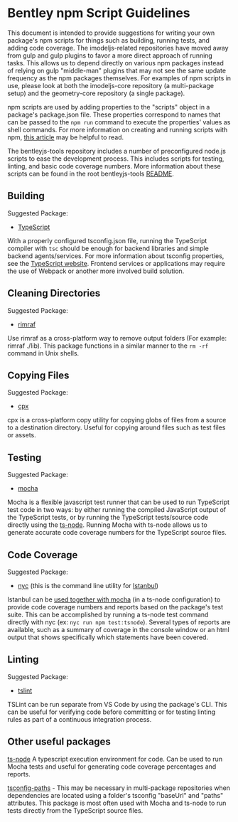 # Bentley npm Script Guidelines

This document is intended to provide suggestions for writing your own package's npm scripts for things such as building, running tests, and adding code coverage. The imodeljs-related repositories have moved away from gulp and gulp plugins to favor a more direct approach of running tasks. This allows us to depend directly on various npm packages instead of relying on gulp "middle-man" plugins that may not see the same update frequency as the npm packages themselves. For examples of npm scripts in use, please look at both the imodeljs-core repository (a multi-package setup) and the geometry-core repository (a single package).

npm scripts are used by adding properties to the "scripts" object in a package's package.json file. These properties correspond to names that can be passed to the `npm run` command to execute the properties' values as shell commands. For more information on creating and running scripts with npm, [this article](https://www.keithcirkel.co.uk/how-to-use-npm-as-a-build-tool/) may be helpful to read.

The bentleyjs-tools repository includes a number of preconfigured node.js scripts to ease the development process. This includes scripts for testing, linting, and basic code coverage numbers. More information about these scripts can be found in the root bentleyjs-tools [README](../README.md).

## Building

Suggested Package:

* [TypeScript](https://www.typescriptlang.org/)

With a properly configured tsconfig.json file, running the TypeScript compiler with `tsc` should be enough for backend libraries and simple backend agents/services. For more information about tsconfig properties, see the [TypeScript website](https://www.typescriptlang.org/docs/handbook/tsconfig-json.html).  Frontend services or applications may require the use of Webpack or another more involved build solution.

## Cleaning Directories

Suggested Package:

* [rimraf](https://github.com/isaacs/rimraf)

Use rimraf as a cross-platform way to remove output folders (For example: rimraf ./lib). This package functions in a similar manner to the `rm -rf` command in Unix shells.

## Copying Files

Suggested Package:

* [cpx](https://www.npmjs.com/package/cpx)

cpx is a cross-platform copy utility for copying globs of files from a source to a destination directory. Useful for copying around files such as test files or assets.

## Testing

Suggested Package:

* [mocha](https://mochajs.org/)

Mocha is a flexible javascript test runner that can be used to run TypeScript test code in two ways: by either running the compiled JavaScript output of the TypeScript tests, or by running the TypeScript tests/source code directly using the [ts-node](https://github.com/TypeStrong/ts-node). Running Mocha with ts-node allows us to generate accurate code coverage numbers for the TypeScript source files.

## Code Coverage

Suggested Package:

* [nyc](https://github.com/istanbuljs/nyc) (this is the command line utility for [Istanbul](https://istanbul.js.org/))

Istanbul can be [used together with mocha](http://rundef.com/typescript-code-coverage-istanbul-nyc) (in a ts-node configuration) to provide code coverage numbers and reports based on the package's test suite. This can be accomplished by running a ts-node test command directly with nyc (ex: `nyc run npm test:tsnode`). Several types of reports are available, such as a summary of coverage in the console window or an html output that shows specifically which statements have been covered.

## Linting

Suggested Package:

* [tslint](https://palantir.github.io/tslint/)

TSLint can be run separate from VS Code by using the package's CLI. This can be useful for verifying code before committing or for testing linting rules as part of a continuous integration process.

## Other useful packages

[ts-node](https://github.com/TypeStrong/ts-node) A typescript execution environment for code. Can be used to run Mocha tests and useful for generating code coverage percentages and reports.

[tsconfig-paths](https://www.npmjs.com/package/tsconfig-paths) - This may be necessary in multi-package repositories when dependencies are located using a folder's tsconfig "baseUrl" and "paths" attributes. This package is most often used with Mocha and ts-node to run tests directly from the TypeScript source files.